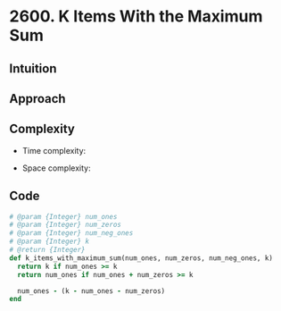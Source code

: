 # 2600. K Items With the Maximum Sum

## Intuition

## Approach
<!-- Describe your approach to solving the problem. -->

## Complexity

- Time complexity:
<!-- Add your time complexity here, e.g. $$O(n)$$ -->

- Space complexity:
<!-- Add your space complexity here, e.g. $$O(n)$$ -->

## Code

```ruby
# @param {Integer} num_ones
# @param {Integer} num_zeros
# @param {Integer} num_neg_ones
# @param {Integer} k
# @return {Integer}
def k_items_with_maximum_sum(num_ones, num_zeros, num_neg_ones, k)
  return k if num_ones >= k
  return num_ones if num_ones + num_zeros >= k

  num_ones - (k - num_ones - num_zeros)
end
```
